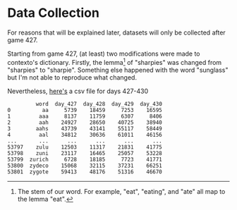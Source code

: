 # Data Collection

For reasons that will be explained later, datasets will only be collected after game 427.

Starting from game 427, (at least) two modifications were made to contexto's dictionary. Firstly, the lemma[^1] of "sharpies" was changed from "sharpies" to "sharpie". Something else happened with the word "sunglass" but I'm not able to reproduce what changed.

Nevertheless, [here's](https://github.com/ejovo13/cracking-contexto/blob/main/data/rankings/rankings_all.csv) a csv file for days 427-430

```
         word  day_427  day_428  day_429  day_430
0          aa     5739    18459     7253    16595
1         aaa     8137    11759     6307     8406
2         aah    24927    28650    40725    38940
3        aahs    43739    43141    55117    58449
4         aal    34812    30636    61011    46156
...       ...      ...      ...      ...      ...
53797    zulu    12503    11317    21831    41775
53798    zuni    23117    16465    25057    53228
53799  zurich     6728    18185     7723    41771
53800  zydeco    15068    32115    37231    66251
53801  zygote    59413    48176    51316    46670
```

[^1]: The stem of our word. For example, "eat", "eating", and "ate" all map to the lemma "eat".